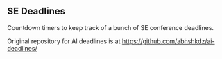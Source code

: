 ## SE Deadlines

Countdown timers to keep track of a bunch of SE conference deadlines.

Original repository for AI deadlines is at https://github.com/abhshkdz/ai-deadlines/
